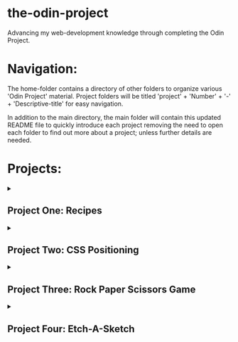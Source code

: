 # the-odin-project
<p>Advancing my web-development knowledge through completing the Odin Project.</p>

<h1>Navigation:</h1>
<p>The home-folder contains a directory of other folders to organize various 'Odin Project' material. Project folders will be titled 'project' + 'Number' + '-' + 'Descriptive-title' for easy navigation.</p>
<p>In addition to the main directory, the main folder will contain this updated README file to quickly introduce each project removing the need to open each folder to find out more about a project; unless further details are needed.</p>

<h1>Projects:</h1>

<details style="margin-bottom: 0px">
<summary><h2>Project One: Recipes</h2></summary>
<p>Project one demonstrates my understanding of HTML for adding content and structuring web-pages, this is a simple project simply to introduce the concept of HTML to new learners.</p>
<p>The project details are as follows:</p>
<ul>
<li><p>Create an unstyled web-page acting as a directory for other pages of recipes.<br>This demonstrates the following:</p>
<ol>
<li>An understanding of HTML structure and syntax, specifically tags such as Headings, Paragraphs, Links, and Lists.</li>
</li>
</ol>
</ul>
<br>
<a href="https://evan-alewine.github.io/the-odin-project/project1-Recipes/">Project Live Preview</a>
</details>

<details style="margin-bottom: 0px">
<summary><h2>Project Two: CSS Positioning</h2></summary>
<p>Project two demonstrates my understanding of CSS for styling web-pages and positioning content.</p>
<p>The project details are as follows:</p>
<ul>
<li><p>Create an styled web-page to represent <a href="https://cdn.statically.io/gh/TheOdinProject/curriculum/81a5d553f4073e593d23a6ab00d50eef8620796d/foundations/html_css/project/imgs/01.png">this page</a><br>This demonstrates the following:</p>
<ol>
<li>An understanding of CSS Positioning, including properties like display, padding, margins, and especially flex properties. </li>
</li>
<li>CSS formatting, and decoration with colors, borders, buttons, variable inputs var(--theme), and font changes.
</ol>
<br>
<p>Between this and project one, we have demonstrated a solid understanding of creating static websites.
</ul>
<br>
<a href="https://evan-alewine.github.io/the-odin-project/project2-CSSPosition/">Project Live Preview</a>
</details>

<details style="margin-bottom: 0px">
<summary><h2>Project Three: Rock Paper Scissors Game</h2></summary>
<p>Project Three demonstrates my understanding of JavaScript for modifying webpages on the user-end. While the project instructions wanted a text based game, I decided to go with a more UI focused vision.</p>
<p>The project details are as follows:</p>
<ul>
<li>Create a Rock Paper Scissors game, that randomly chooses the computer choice, takes the user input for the player choice, and determines the match outcome.
<ol>
<li>Create HTML Inputs, namely Radio Buttons to operate as User-Input</li>
<li>Use JavaScript to access HTML Elements by ID or Class, to conditionally modify CSS Styling, Classes, and Contents.</li>
<li>Use for-loop to adjust all elements with specified class, and nested IF statements to determine match outcome.</li>
</ol>
</li>
</ul>
<br>
<a href="https://evan-alewine.github.io/the-odin-project/project3-RockPaperScissors/">Project Live Preview</a>
</details>

<details style="margin-bottom: 0px;">
<summary><h2>Project Four: Etch-A-Sketch</h2></summary>
<p>Project Four demonstrates my understanding of JavaScript for modifying webpages on the user-end based on listeners rather than nested if statements and user input.</p>
<p>The project details are as follows:</p>
<ul>
<li>Create a user input to select the size of a grid that would be created by and added to the DOM by JavaScript, when the user hovers over the created grid that cell should turn dark.
<ol>
<li>Create HTML Inputs, namely a number-field, and reference that value in JavaScript</li>
<li>Use an iterating for-loop to add the correct number of cells and rows to a flex-box display, creating a grid.
<ol><li>Note: The use of display: grid; was against the project instructions.</li></ol></li>
<li>Add an event listener that modifies the color of created divs when the user mouses over them.</li>
</ol>
</li>
</ul>
<br>
<a href="https://evan-alewine.github.io/the-odin-project/project4-EtchASketch/">Project Live Preview</a>
</details>

